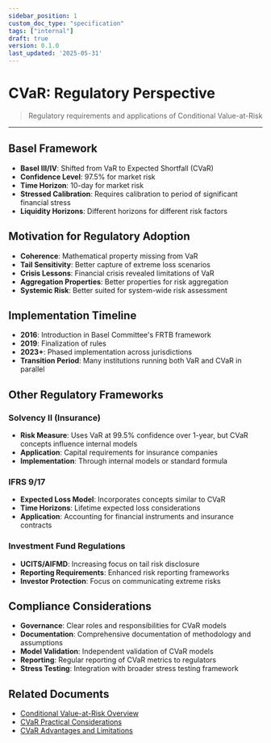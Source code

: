 ```yaml
---
sidebar_position: 1
custom_doc_type: "specification"
tags: ["internal"]
draft: true
version: 0.1.0
last_updated: '2025-05-31'
---
```


# CVaR: Regulatory Perspective

> Regulatory requirements and applications of Conditional Value-at-Risk

---

## Basel Framework

* **Basel III/IV**: Shifted from VaR to Expected Shortfall (CVaR)
* **Confidence Level**: 97.5% for market risk
* **Time Horizon**: 10-day for market risk
* **Stressed Calibration**: Requires calibration to period of significant financial stress
* **Liquidity Horizons**: Different horizons for different risk factors

## Motivation for Regulatory Adoption

* **Coherence**: Mathematical property missing from VaR
* **Tail Sensitivity**: Better capture of extreme loss scenarios
* **Crisis Lessons**: Financial crisis revealed limitations of VaR
* **Aggregation Properties**: Better properties for risk aggregation
* **Systemic Risk**: Better suited for system-wide risk assessment

## Implementation Timeline

* **2016**: Introduction in Basel Committee's FRTB framework
* **2019**: Finalization of rules
* **2023+**: Phased implementation across jurisdictions
* **Transition Period**: Many institutions running both VaR and CVaR in parallel

## Other Regulatory Frameworks

### Solvency II (Insurance)

* **Risk Measure**: Uses VaR at 99.5% confidence over 1-year, but CVaR concepts influence internal models
* **Application**: Capital requirements for insurance companies
* **Implementation**: Through internal models or standard formula

### IFRS 9/17

* **Expected Loss Model**: Incorporates concepts similar to CVaR
* **Time Horizons**: Lifetime expected loss considerations
* **Application**: Accounting for financial instruments and insurance contracts

### Investment Fund Regulations

* **UCITS/AIFMD**: Increasing focus on tail risk disclosure
* **Reporting Requirements**: Enhanced risk reporting frameworks
* **Investor Protection**: Focus on communicating extreme risks

## Compliance Considerations

* **Governance**: Clear roles and responsibilities for CVaR models
* **Documentation**: Comprehensive documentation of methodology and assumptions
* **Model Validation**: Independent validation of CVaR models
* **Reporting**: Regular reporting of CVaR metrics to regulators
* **Stress Testing**: Integration with broader stress testing framework

## Related Documents

* [Conditional Value-at-Risk Overview](../conditional-value-at-risk.md)
* [CVaR Practical Considerations](./cvar-practical-considerations.md)
* [CVaR Advantages and Limitations](./cvar-advantages-limitations.md)
